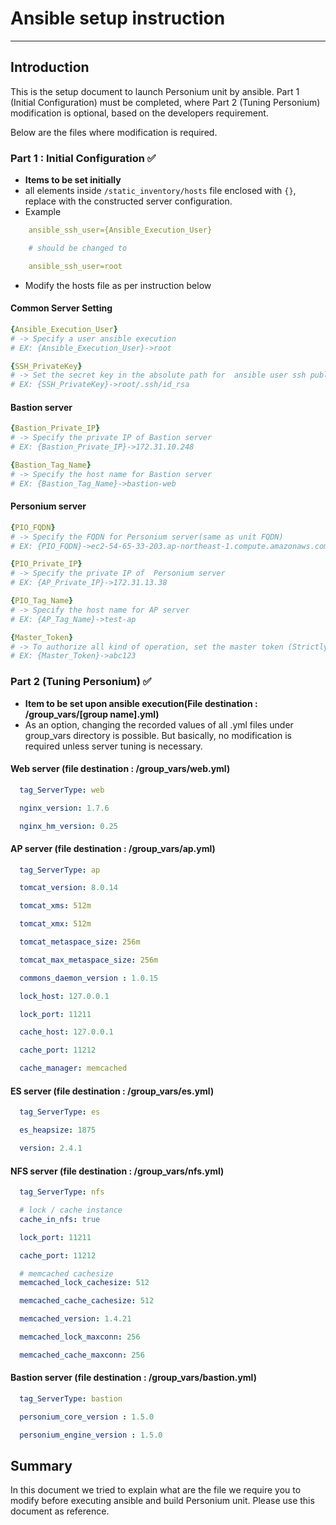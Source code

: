 # Ansible setup instruction

-------------------------------------------------

## Introduction

This is the setup document to launch Personium unit by ansible. Part 1 (Initial Configuration) must be completed, where Part 2 (Tuning Personium) modification is optional, based on the developers requirement.

Below are the files where modification is required.


### Part 1 : Initial Configuration :white_check_mark:

* **Items to be set initially**
* all elements inside `/static_inventory/hosts` file enclosed with `{}`, replace with the constructed server configuration.
* Example

```yaml
    ansible_ssh_user={Ansible_Execution_User}

    # should be changed to

    ansible_ssh_user=root
```

* Modify the hosts file as per instruction below

#### Common Server Setting

```yaml
{Ansible_Execution_User}
# -> Specify a user ansible execution
# EX: {Ansible_Execution_User}->root

{SSH_PrivateKey}
# -> Set the secret key in the absolute path for  ansible user ssh public key authentication
# EX: {SSH_PrivateKey}->root/.ssh/id_rsa
```

#### Bastion server

```yaml
{Bastion_Private_IP}
# -> Specify the private IP of Bastion server
# EX: {Bastion_Private_IP}->172.31.10.248

{Bastion_Tag_Name}
# -> Specify the host name for Bastion server
# EX: {Bastion_Tag_Name}->bastion-web
```

#### Personium server

```yaml
{PIO_FQDN}
# -> Specify the FQDN for Personium server(same as unit FQDN)
# EX: {PIO_FQDN}->ec2-54-65-33-203.ap-northeast-1.compute.amazonaws.com

{PIO_Private_IP}
# -> Specify the private IP of  Personium server
# EX: {AP_Private_IP}->172.31.13.38

{PIO_Tag_Name}
# -> Specify the host name for AP server
# EX: {AP_Tag_Name}->test-ap

{Master_Token}
# -> To authorize all kind of operation, set the master token (Strictly managed)
# EX: {Master_Token}->abc123
```

### Part 2 (Tuning Personium) :white_check_mark:

* **Item to be set upon ansible execution(File destination : /group_vars/[group name].yml)**
* As an option, changing the recorded values of all .yml files under group_vars directory is possible. But basically, no modification is required unless server tuning is necessary.

#### Web server (file destination : /group_vars/web.yml)

```yaml
  tag_ServerType: web

  nginx_version: 1.7.6

  nginx_hm_version: 0.25
```

#### AP server (file destination : /group_vars/ap.yml)

```yaml
  tag_ServerType: ap

  tomcat_version: 8.0.14

  tomcat_xms: 512m

  tomcat_xmx: 512m

  tomcat_metaspace_size: 256m

  tomcat_max_metaspace_size: 256m

  commons_daemon_version : 1.0.15

  lock_host: 127.0.0.1

  lock_port: 11211

  cache_host: 127.0.0.1

  cache_port: 11212

  cache_manager: memcached
```

#### ES server (file destination : /group_vars/es.yml)

```yaml
  tag_ServerType: es

  es_heapsize: 1875

  version: 2.4.1
```

#### NFS server (file destination : /group_vars/nfs.yml)

```yaml
  tag_ServerType: nfs

  # lock / cache instance
  cache_in_nfs: true

  lock_port: 11211

  cache_port: 11212

  # memcached cachesize
  memcached_lock_cachesize: 512

  memcached_cache_cachesize: 512

  memcached_version: 1.4.21

  memcached_lock_maxconn: 256

  memcached_cache_maxconn: 256
```

#### Bastion server (file destination : /group_vars/bastion.yml)

```yaml
  tag_ServerType: bastion

  personium_core_version : 1.5.0

  personium_engine_version : 1.5.0
```

## Summary

In this document we tried to explain what are the file we require you to modify before executing ansible and build Personium unit. Please use this document as reference.
